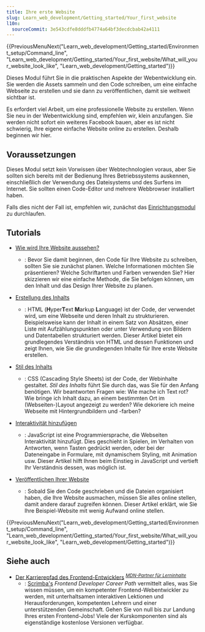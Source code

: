 ```yaml
---
title: Ihre erste Website
slug: Learn_web_development/Getting_started/Your_first_website
l10n:
  sourceCommit: 3e543cdfe8dddfb4774a64bf3decdcbab42a4111
---
```


{{PreviousMenuNext("Learn_web_development/Getting_started/Environment_setup/Command_line", "Learn_web_development/Getting_started/Your_first_website/What_will_your_website_look_like", "Learn_web_development/Getting_started")}}

Dieses Modul führt Sie in die praktischen Aspekte der Webentwicklung ein. Sie werden die Assets sammeln und den Code schreiben, um eine einfache Webseite zu erstellen und sie dann zu veröffentlichen, damit sie weltweit sichtbar ist.

Es erfordert viel Arbeit, um eine professionelle Website zu erstellen. Wenn Sie neu in der Webentwicklung sind, empfehlen wir, klein anzufangen. Sie werden nicht sofort ein weiteres Facebook bauen, aber es ist nicht schwierig, Ihre eigene einfache Website online zu erstellen. Deshalb beginnen wir hier.

## Voraussetzungen

Dieses Modul setzt kein Vorwissen über Webtechnologien voraus, aber Sie sollten sich bereits mit der Bedienung Ihres Betriebssystems auskennen, einschließlich der Verwendung des Dateisystems und des Surfens im Internet. Sie sollten einen Code-Editor und mehrere Webbrowser installiert haben.

Falls dies nicht der Fall ist, empfehlen wir, zunächst das [Einrichtungsmodul](/de/docs/Learn_web_development/Getting_started/Environment_setup) zu durchlaufen.

## Tutorials

- [Wie wird Ihre Website aussehen?](/de/docs/Learn_web_development/Getting_started/Your_first_website/What_will_your_website_look_like)

  - : Bevor Sie damit beginnen, den Code für Ihre Website zu schreiben, sollten Sie sie zunächst planen. Welche Informationen möchten Sie präsentieren? Welche Schriftarten und Farben verwenden Sie? Hier skizzieren wir eine einfache Methode, die Sie befolgen können, um den Inhalt und das Design Ihrer Website zu planen.

- [Erstellung des Inhalts](/de/docs/Learn_web_development/Getting_started/Your_first_website/Creating_the_content)

  - : HTML (**H**yper**T**ext **M**arkup **L**anguage) ist der Code, der verwendet wird, um eine Webseite und deren Inhalt zu strukturieren. Beispielsweise kann der Inhalt in einem Satz von Absätzen, einer Liste mit Aufzählungspunkten oder unter Verwendung von Bildern und Datentabellen strukturiert werden. Dieser Artikel bietet ein grundlegendes Verständnis von HTML und dessen Funktionen und zeigt Ihnen, wie Sie die grundlegenden Inhalte für Ihre erste Website erstellen.

- [Stil des Inhalts](/de/docs/Learn_web_development/Getting_started/Your_first_website/Styling_the_content)

  - : CSS (Cascading Style Sheets) ist der Code, der Webinhalte gestaltet. _Stil des Inhalts_ führt Sie durch das, was Sie für den Anfang benötigen. Wir beantworten Fragen wie: Wie mache ich Text rot? Wie bringe ich Inhalt dazu, an einem bestimmten Ort im (Webseiten-)Layout angezeigt zu werden? Wie dekoriere ich meine Webseite mit Hintergrundbildern und -farben?

- [Interaktivität hinzufügen](/de/docs/Learn_web_development/Getting_started/Your_first_website/Adding_interactivity)

  - : JavaScript ist eine Programmiersprache, die Webseiten Interaktivität hinzufügt. Dies geschieht in Spielen, im Verhalten von Antworten, wenn Tasten gedrückt werden, oder bei der Dateneingabe in Formulare, mit dynamischem Styling, mit Animation usw. Dieser Artikel hilft Ihnen beim Einstieg in JavaScript und vertieft Ihr Verständnis dessen, was möglich ist.

- [Veröffentlichen Ihrer Website](/de/docs/Learn_web_development/Getting_started/Your_first_website/Publishing_your_website)
  - : Sobald Sie den Code geschrieben und die Dateien organisiert haben, die Ihre Website ausmachen, müssen Sie alles online stellen, damit andere darauf zugreifen können. Dieser Artikel erklärt, wie Sie Ihre Beispiel-Website mit wenig Aufwand online stellen.

{{PreviousMenuNext("Learn_web_development/Getting_started/Environment_setup/Command_line", "Learn_web_development/Getting_started/Your_first_website/What_will_your_website_look_like", "Learn_web_development/Getting_started")}}

## Siehe auch

- [Der Karrierepfad des Frontend-Entwicklers](https://scrimba.com/the-frontend-developer-career-path-c0j?via=mdn) <sup>[_MDN-Partner für Lerninhalte_](/de/docs/MDN/Writing_guidelines/Learning_content#partner_links_and_embeds)</sup>
  - : [Scrimba's](https://scrimba.com/?via=mdn) _Frontend Developer Career Path_ vermittelt alles, was Sie wissen müssen, um ein kompetenter Frontend-Webentwickler zu werden, mit unterhaltsamen interaktiven Lektionen und Herausforderungen, kompetenten Lehrern und einer unterstützenden Gemeinschaft. Gehen Sie von null bis zur Landung Ihres ersten Frontend-Jobs! Viele der Kurskomponenten sind als eigenständige kostenlose Versionen verfügbar.
